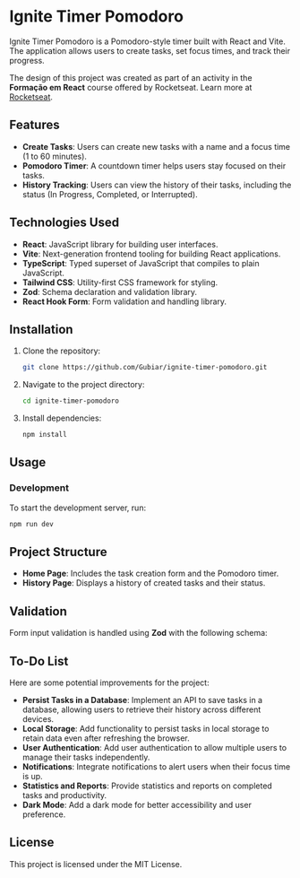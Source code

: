 # Ignite Timer Pomodoro

Ignite Timer Pomodoro is a Pomodoro-style timer built with React and Vite. The application allows users to create tasks, set focus times, and track their progress.

The design of this project was created as part of an activity in the **Formação em React** course offered by Rocketseat. Learn more at [Rocketseat](https://app.rocketseat.com.br/).

## Features

- **Create Tasks**: Users can create new tasks with a name and a focus time (1 to 60 minutes).
- **Pomodoro Timer**: A countdown timer helps users stay focused on their tasks.
- **History Tracking**: Users can view the history of their tasks, including the status (In Progress, Completed, or Interrupted).

## Technologies Used

- **React**: JavaScript library for building user interfaces.
- **Vite**: Next-generation frontend tooling for building React applications.
- **TypeScript**: Typed superset of JavaScript that compiles to plain JavaScript.
- **Tailwind CSS**: Utility-first CSS framework for styling.
- **Zod**: Schema declaration and validation library.
- **React Hook Form**: Form validation and handling library.

## Installation

1. Clone the repository:
   ```bash
   git clone https://github.com/Gubiar/ignite-timer-pomodoro.git
   ```
2. Navigate to the project directory:

   ```bash
   cd ignite-timer-pomodoro
   ```

3. Install dependencies:
   ```bash
   npm install
   ```

## Usage

### Development

To start the development server, run:

```bash
npm run dev
```

## Project Structure

- **Home Page**: Includes the task creation form and the Pomodoro timer.
- **History Page**: Displays a history of created tasks and their status.

## Validation

Form input validation is handled using **Zod** with the following schema:

## To-Do List

Here are some potential improvements for the project:

- **Persist Tasks in a Database**: Implement an API to save tasks in a database, allowing users to retrieve their history across different devices.
- **Local Storage**: Add functionality to persist tasks in local storage to retain data even after refreshing the browser.
- **User Authentication**: Add user authentication to allow multiple users to manage their tasks independently.
- **Notifications**: Integrate notifications to alert users when their focus time is up.
- **Statistics and Reports**: Provide statistics and reports on completed tasks and productivity.
- **Dark Mode**: Add a dark mode for better accessibility and user preference.

## License

This project is licensed under the MIT License.
